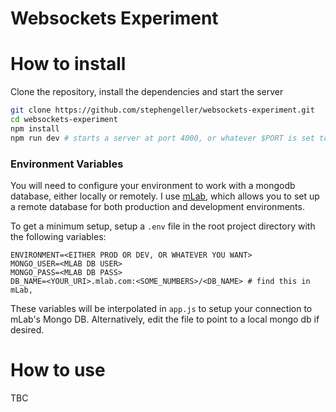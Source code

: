 Websockets Experiment
=====================

# How to install
Clone the repository, install the dependencies and start the server
```bash
git clone https://github.com/stephengeller/websockets-experiment.git
cd websockets-experiment
npm install
npm run dev # starts a server at port 4000, or whatever $PORT is set to in your environment
```
### Environment Variables
You will need to configure your environment to work with a mongodb database, either locally or remotely. I use [mLab](https://mlab.com/home), which allows you to set up a remote database for both production and development environments. 

To get a minimum setup, setup a `.env` file in the root project directory with the following variables:
```dotenv
ENVIRONMENT=<EITHER PROD OR DEV, OR WHATEVER YOU WANT>
MONGO_USER=<MLAB DB USER>
MONGO_PASS=<MLAB DB PASS>
DB_NAME=<YOUR_URI>.mlab.com:<SOME_NUMBERS>/<DB_NAME> # find this in mLab,
```
These variables will be interpolated in `app.js` to setup your connection to mLab's Mongo DB. Alternatively, edit the file to point to a local mongo db if desired.

# How to use
TBC
